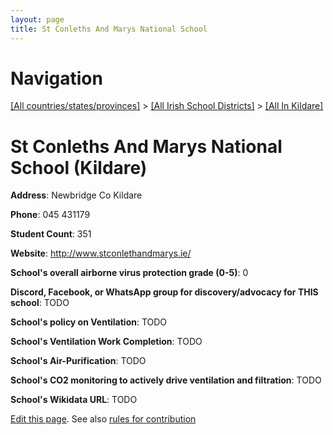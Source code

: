 ```yaml
---
layout: page
title: St Conleths And Marys National School
---
```

# Navigation

[[All countries/states/provinces]](../../..) > [[All Irish School Districts]](../..) > [[All In Kildare]](..)

# St Conleths And Marys National School (Kildare)

**Address**: Newbridge Co Kildare

**Phone**: 045 431179

**Student Count**: 351

**Website**: <http://www.stconlethandmarys.ie/>

**School's overall airborne virus protection grade (0-5)**: 0

**Discord, Facebook, or WhatsApp group for discovery/advocacy for THIS school**: TODO

**School's policy on Ventilation**: TODO

**School's Ventilation Work Completion**: TODO

**School's Air-Purification**: TODO

**School's CO2 monitoring to actively drive ventilation and filtration**: TODO

**School's Wikidata URL**: TODO


[Edit this page](https://github.com/ventilate-schools/Ireland/edit/main/./Kildare/St_Conleths_And_Marys_National_School.md). See also [rules for contribution](../../../contribution-rules/)